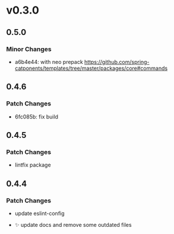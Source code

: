 # v0.3.0

## 0.5.0

### Minor Changes

- a6b4e44: with neo prepack https://github.com/spring-catponents/templates/tree/master/packages/core#commands

## 0.4.6

### Patch Changes

- 6fc085b: fix build

## 0.4.5

### Patch Changes

- lintfix package

## 0.4.4

### Patch Changes

- update eslint-config

- ✨ update docs and remove some outdated files
